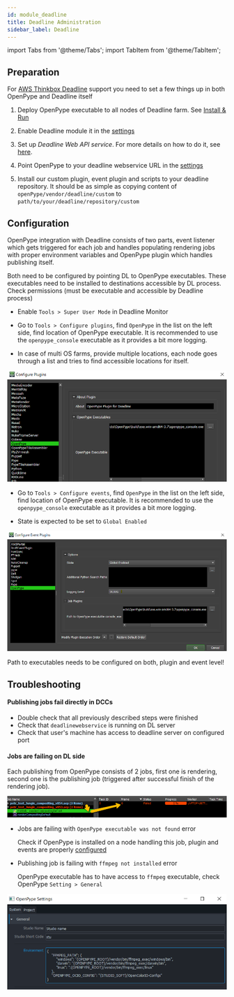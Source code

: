 ```yaml
---
id: module_deadline
title: Deadline Administration
sidebar_label: Deadline
---
```


import Tabs from '@theme/Tabs';
import TabItem from '@theme/TabItem';


## Preparation

For [AWS Thinkbox Deadline](https://www.awsthinkbox.com/deadline) support you need to set a few things up in both OpenPype and Deadline itself

1. Deploy OpenPype executable to all nodes of Deadline farm. See [Install & Run](admin_use.md)

2. Enable Deadline module it in the [settings](admin_settings_system.md#deadline)

3. Set up *Deadline Web API service*. For more details on how to do it, see [here](https://docs.thinkboxsoftware.com/products/deadline/10.1/1_User%20Manual/manual/web-service.html).

4. Point OpenPype to your deadline webservice URL in the [settings](admin_settings_system.md#deadline)

5. Install our custom plugin, event plugin and scripts to your deadline repository. It should be as simple as copying content of `openPype/vendor/deadline/custom` to `path/to/your/deadline/repository/custom`


## Configuration

OpenPype integration with Deadline consists of two parts, event listener which gets triggered for each job and
 handles populating rendering jobs with proper environment variables and
OpenPype plugin which handles publishing itself.

Both need to be configured by pointing DL to OpenPype executables. These executables need to be installed to 
destinations accessible by DL process. Check permissions (must be executable and accessible by Deadline process)

- Enable `Tools > Super User Mode` in Deadline Monitor

- Go to `Tools > Configure plugins`, find `OpenPype` in the list on the left side, find location of OpenPype 
executable. It is recommended to use the `openpype_console` executable as it provides a bit more logging.

- In case of multi OS farms, provide multiple locations, each node goes through a list and tries to find accessible
 locations for itself.

![Configure plugin](assets/deadline_configure_plugin.png)

- Go to `Tools > Configure events`, find `OpenPype` in the list on the left side, find location of OpenPype 
executable. It is recommended to use the `openpype_console` executable as it provides a bit more logging.

- State is expected to be set to `Global Enabled`

![Configure event](assets/deadline_configure_event.png)

Path to executables needs to be configured on both, plugin and event level!

## Troubleshooting

#### Publishing jobs fail directly in DCCs

- Double check that all previously described steps were finished
- Check that `deadlinewebservice` is running on DL server 
- Check that user's machine has access to deadline server on configured port

#### Jobs are failing on DL side

Each publishing from OpenPype consists of 2 jobs, first one is rendering, second one is the publishing job (triggered after successful finish of the rendering job).

![Jobs in DL](assets/deadline_fail.png)

- Jobs are failing with `OpenPype executable was not found` error

    Check if OpenPype is installed on a node handling this job, plugin and events are properly [configured](#configuration) 

- Publishing job is failing with `ffmpeg not installed` error
 
    OpenPype executable has to have access to `ffmpeg` executable, check OpenPype `Setting > General`

![FFmpeg setting](assets/ffmpeg_path.png)
